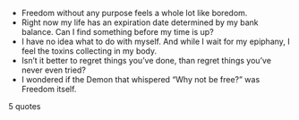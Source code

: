  - Freedom without any purpose feels a whole lot like boredom.
 - Right now my life has an expiration date determined by my bank balance. Can I find something before my time is up?
 - I have no idea what to do with myself. And while I wait for my epiphany, I feel the toxins collecting in my body.
 - Isn’t it better to regret things you’ve done, than regret things you’ve never even tried?
 - I wondered if the Demon that whispered “Why not be free?” was Freedom itself.

5 quotes